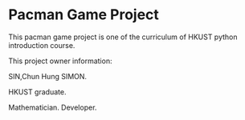 # Pacman Game Project

This pacman game project is one of the curriculum of HKUST python introduction course.

This project owner information: 

SIN,Chun Hung SIMON. 

HKUST graduate.

Mathematician. Developer. 
